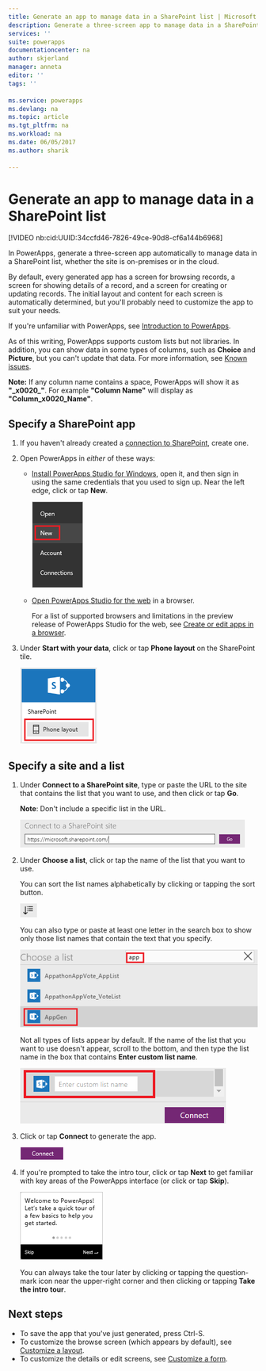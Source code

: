 ```yaml
---
title: Generate an app to manage data in a SharePoint list | Microsoft Docs
description: Generate a three-screen app to manage data in a SharePoint list, whether the site is on-premises or in the cloud.
services: ''
suite: powerapps
documentationcenter: na
author: skjerland
manager: anneta
editor: ''
tags: ''

ms.service: powerapps
ms.devlang: na
ms.topic: article
ms.tgt_pltfrm: na
ms.workload: na
ms.date: 06/05/2017
ms.author: sharik

---
```

# Generate an app to manage data in a SharePoint list
[!VIDEO nb:cid:UUID:34ccfd46-7826-49ce-90d8-cf6a144b6968]


In PowerApps, generate a three-screen app automatically to manage data in a SharePoint list, whether the site is on-premises or in the cloud.

By default, every generated app has a screen for browsing records, a screen for showing details of a record, and a screen for creating or updating records. The initial layout and content for each screen is automatically determined, but you'll probably need to customize the app to suit your needs.

If you're unfamiliar with PowerApps, see [Introduction to PowerApps](getting-started.md).

As of this writing, PowerApps supports custom lists but not libraries. In addition, you can show data in some types of columns, such as **Choice** and **Picture**, but you can't update that data. For more information, see [Known issues](connections/connection-sharepoint-online.md#known-issues).

**Note:** If any column name contains a space, PowerApps will show it as **"\_x0020\_"**. For example **"Column Name"** will display as **"Column_x0020_Name"**.

## Specify a SharePoint app
1. If you haven't already created a [connection to SharePoint](connect-to-sharepoint.md), create one.
2. Open PowerApps in *either* of these ways:
   
   * [Install PowerApps Studio for Windows](http://aka.ms/powerappsinstall), open it, and then sign in using the same credentials that you used to sign up. Near the left edge, click or tap **New**.
     
       ![New option on the File menu](./media/app-from-sharepoint/file-menu.png)
   * [Open PowerApps Studio for the web](https://create.powerapps.com/api/start) in a browser.
     
       For a list of supported browsers and limitations in the preview release of PowerApps Studio for the web, see [Create or edit apps in a browser](create-app-browser.md).
3. Under **Start with your data**, click or tap **Phone layout** on the SharePoint tile.
   
    ![](./media/app-from-sharepoint/sharepoint-tile.png)

## Specify a site and a list
1. Under **Connect to a SharePoint site**, type or paste the URL to the site that contains the list that you want to use, and then click or tap **Go**.
   
    **Note**: Don't include a specific list in the URL.
   
    ![](./media/app-from-sharepoint/specify-site.png)
2. Under **Choose a list**, click or tap the name of the list that you want to use.
   
    You can sort the list names alphabetically by clicking or tapping the sort button.
   
    ![](./media/app-from-sharepoint/sort-button.png)
   
    You can also type or paste at least one letter in the search box to show only those list names that contain the text that you specify.
   
    ![](./media/app-from-sharepoint/choose-list.png)
   
    Not all types of lists appear by default. If the name of the list that you want to use doesn't appear, scroll to the bottom, and then type the list name in the box that contains **Enter custom list name**.
   
    ![](./media/app-from-sharepoint/custom-list.png)
3. Click or tap **Connect** to generate the app.
   
    ![Connect button](./media/app-from-sharepoint/connect-button.png)
4. If you're prompted to take the intro tour, click or tap **Next** to get familiar with key areas of the PowerApps interface (or click or tap **Skip**).
   
    ![Opening screen of the intro tour](./media/app-from-sharepoint/quick-tour.png)
   
    You can always take the tour later by clicking or tapping the question-mark icon near the upper-right corner and then clicking or tapping **Take the intro tour**.

## Next steps
* To save the app that you've just generated, press Ctrl-S.
* To customize the browse screen (which appears by default), see [Customize a layout](customize-layout-sharepoint.md).
* To customize the details or edit screens, see [Customize a form](customize-forms-sharepoint.md).

